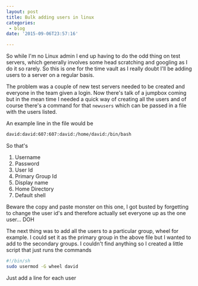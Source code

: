```yaml
---
layout: post
title: Bulk adding users in linux
categories: 
 - blog
date: '2015-09-06T23:57:16'

---
```


So while I'm no Linux admin I end up having to do the odd thing on test servers, which generally involves some head scratching and googling as I do it so rarely.  So this is one for the time vault as I really doubt I'll be adding users to a server on a regular basis.

The problem was a couple of new test servers needed to be created and everyone in the team given a login.  Now there's talk of a jumpbox coming but in the mean time I needed a quick way of creating all the users and of course there's a command for that `newusers` which can be passed in a file with the users listed.

An example line in the file would be
``` bash
david:david:607:607:david:/home/david:/bin/bash
```
So that's
1. Username
2. Password
3. User Id
4. Primary Group Id
5. Display name
6. Home Directory
7. Default shell

Beware the copy and paste monster on this one, I got busted by forgetting to change the user id's and therefore actually set everyone up as the one user... DOH

The next thing was to add all the users to a particular group, wheel for example.
I could set it as the primary group in the above file but I wanted to add to the secondary groups.  I couldn't find anything so I created a little script that just runs the commands

``` bash
#!/bin/sh
sudo usermod -G wheel david
```

Just add a line for each user